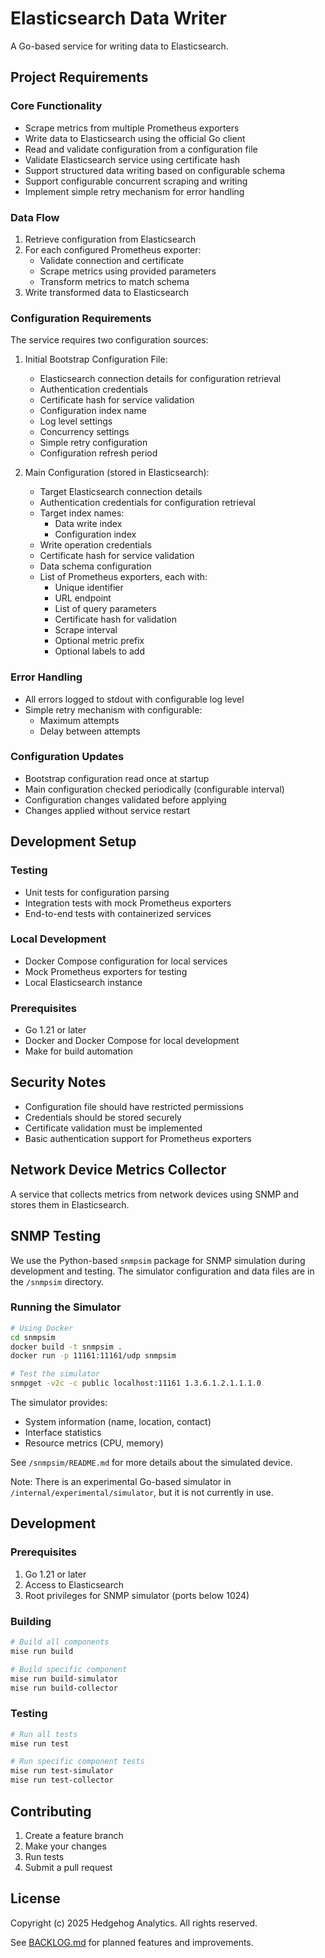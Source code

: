 # Elasticsearch Data Writer

A Go-based service for writing data to Elasticsearch.

## Project Requirements

### Core Functionality
- Scrape metrics from multiple Prometheus exporters
- Write data to Elasticsearch using the official Go client
- Read and validate configuration from a configuration file
- Validate Elasticsearch service using certificate hash
- Support structured data writing based on configurable schema
- Support configurable concurrent scraping and writing
- Implement simple retry mechanism for error handling

### Data Flow
1. Retrieve configuration from Elasticsearch
2. For each configured Prometheus exporter:
   - Validate connection and certificate
   - Scrape metrics using provided parameters
   - Transform metrics to match schema
3. Write transformed data to Elasticsearch

### Configuration Requirements
The service requires two configuration sources:

1. Initial Bootstrap Configuration File:
   - Elasticsearch connection details for configuration retrieval
   - Authentication credentials
   - Certificate hash for service validation
   - Configuration index name
   - Log level settings
   - Concurrency settings
   - Simple retry configuration
   - Configuration refresh period

2. Main Configuration (stored in Elasticsearch):
   - Target Elasticsearch connection details
   - Authentication credentials for configuration retrieval
   - Target index names:
     - Data write index
     - Configuration index
   - Write operation credentials
   - Certificate hash for service validation
   - Data schema configuration
   - List of Prometheus exporters, each with:
     - Unique identifier
     - URL endpoint
     - List of query parameters
     - Certificate hash for validation
     - Scrape interval
     - Optional metric prefix
     - Optional labels to add

### Error Handling
- All errors logged to stdout with configurable log level
- Simple retry mechanism with configurable:
  - Maximum attempts
  - Delay between attempts

### Configuration Updates
- Bootstrap configuration read once at startup
- Main configuration checked periodically (configurable interval)
- Configuration changes validated before applying
- Changes applied without service restart

## Development Setup

### Testing
- Unit tests for configuration parsing
- Integration tests with mock Prometheus exporters
- End-to-end tests with containerized services

### Local Development
- Docker Compose configuration for local services
- Mock Prometheus exporters for testing
- Local Elasticsearch instance

### Prerequisites
- Go 1.21 or later
- Docker and Docker Compose for local development
- Make for build automation

## Security Notes
- Configuration file should have restricted permissions
- Credentials should be stored securely
- Certificate validation must be implemented
- Basic authentication support for Prometheus exporters

## Network Device Metrics Collector

A service that collects metrics from network devices using SNMP and stores them in Elasticsearch.

## SNMP Testing

We use the Python-based `snmpsim` package for SNMP simulation during development and testing. The simulator configuration and data files are in the `/snmpsim` directory.

### Running the Simulator

```bash
# Using Docker
cd snmpsim
docker build -t snmpsim .
docker run -p 11161:11161/udp snmpsim

# Test the simulator
snmpget -v2c -c public localhost:11161 1.3.6.1.2.1.1.1.0
```

The simulator provides:
- System information (name, location, contact)
- Interface statistics
- Resource metrics (CPU, memory)

See `/snmpsim/README.md` for more details about the simulated device.

Note: There is an experimental Go-based simulator in `/internal/experimental/simulator`, but it is not currently in use.

## Development

### Prerequisites

1. Go 1.21 or later
2. Access to Elasticsearch
3. Root privileges for SNMP simulator (ports below 1024)

### Building

```bash
# Build all components
mise run build

# Build specific component
mise run build-simulator
mise run build-collector
```

### Testing

```bash
# Run all tests
mise run test

# Run specific component tests
mise run test-simulator
mise run test-collector
```

## Contributing

1. Create a feature branch
2. Make your changes
3. Run tests
4. Submit a pull request

## License

Copyright (c) 2025 Hedgehog Analytics. All rights reserved.

See [BACKLOG.md](BACKLOG.md) for planned features and improvements.
